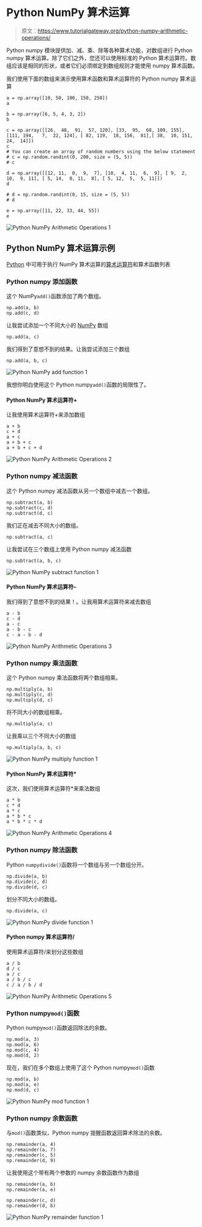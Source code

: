# Python NumPy 算术运算

> 原文：<https://www.tutorialgateway.org/python-numpy-arithmetic-operations/>

Python numpy 模块提供加、减、乘、除等各种算术功能，对数组进行 Python numpy 算术运算。除了它们之外，您还可以使用标准的 Python 算术运算符。数组应该是相同的形状，或者它们必须绑定到数组规则才能使用 numpy 算术函数。

我们使用下面的数组来演示使用算术函数和算术运算符的 Python numpy 算术运算

```
a = np.array([10, 50, 100, 150, 250])
a 

b = np.array([6, 5, 4, 3, 2])
b

c = np.array([[26,  48,  91,  57, 120], [33,  95,  68, 109, 155], [111, 194,   7,  22, 124], [ 82, 119,  18, 156,  81],[ 38,  10, 151,  24,  14]])
c
# You can create an array of random numbers using the below statement
# c = np.random.randint(0, 200, size = (5, 5))
# c

d = np.array([[12, 11,  0,  9,  7], [10,  4, 11,  6,  9], [ 9,  2, 10,  9, 11], [ 5, 14,  0, 11,  8], [ 5, 12,  5,  5, 11]])
d

# d = np.random.randint(0, 15, size = (5, 5))
# d

e = np.array([11, 22, 33, 44, 55])
e
```

![Python NumPy Arithmetic Operations 1](img/c1ac762dfe8847247525920a2dd1af39.png)

## Python NumPy 算术运算示例

[Python](https://www.tutorialgateway.org/python-tutorial/) 中可用于执行 NumPy 算术运算的[算术运算符](https://www.tutorialgateway.org/python-arithmetic-operators/)和算术函数列表

### Python numpy 添加函数

这个 NumPy`add()`函数添加了两个数组。

```
np.add(a, b)
np.add(c, d)
```

让我尝试添加一个不同大小的 [NumPy](https://www.tutorialgateway.org/python-numpy-array/) 数组

```
np.add(a, c)
```

我们得到了意想不到的结果。让我尝试添加三个数组

```
np.add(a, b, c)
```

![Python NumPy add function 1](img/5614734525c30c77b4856cde7b49da90.png)

我想你明白使用这个 Python numpy`add()`函数的局限性了。

#### Python NumPy 算术运算符+

让我使用算术运算符+来添加数组

```
a + b
c + d
a + c
a + b + c
a + b + c + d
```

![Python NumPy Arithmetic Operations 2](img/56d3e69c4236cff007714b829526cc5c.png)

### Python numpy 减法函数

这个 Python numpy 减法函数从另一个数组中减去一个数组。

```
np.subtract(a, b)
np.subtract(c, d)
np.subtract(d, c)
```

我们正在减去不同大小的数组。

```
np.subtract(a, c)
```

让我尝试在三个数组上使用 Python numpy 减法函数

```
np.subtract(a, b, c)
```

![Python NumPy subtract function 1](img/4bab3ca23e1b2bb296c450f2ff197696.png)

#### Python NumPy 算术运算符–

我们得到了意想不到的结果！。让我用算术运算符来减去数组

```
a - b
c - d
a - c
a - b - c
c - a - b - d
```

![Python NumPy Arithmetic Operations 3](img/36d8ac35467af4aededb78a79d50c3be.png)

### Python numpy 乘法函数

这个 Python numpy 乘法函数将两个数组相乘。

```
np.multiply(a, b)
np.multiply(c, d)
np.multiply(d, c)
```

将不同大小的数组相乘。

```
np.multiply(a, c)
```

让我乘以三个不同大小的数组

```
np.multiply(a, b, c)
```

![Python NumPy multiply function 1](img/6426dd909d84e8a09a20db1a4ce0f498.png)

#### Python NumPy 算术运算符*

这次，我们使用算术运算符*来乘法数组

```
a * b
c * d
a * c
a * b * c
a * b * c * d
```

![Python NumPy Arithmetic Operations 4](img/eb1775bdf98088b920f7c7e5eb23cb63.png)

### Python numpy 除法函数

Python `numpydivide()`函数将一个数组与另一个数组分开。

```
np.divide(a, b)
np.divide(c, d)
np.divide(d, c)
```

划分不同大小的数组。

```
np.divide(a, c)
```

![Python NumPy divide function 1](img/14b789a64ec9f9ed5d16401af5750be4.png)

#### Python numpy 算术运算符/

使用算术运算符/来划分这些数组

```
a / b
d / c
a / c
a / b / c
c / a / b / d
```

![Python NumPy Arithmetic Operations 5](img/8b52787dba4396ff645992b555c25596.png)

### Python numpy`mod()`函数

Python numpy`mod()`函数返回除法的余数。

```
np.mod(a, 3)
np.mod(a, 6)
np.mod(c, 4)
np.mod(d, 2)
```

现在，我们在多个数组上使用了这个 Python numpy`mod()`函数

```
np.mod(a, b)
np.mod(a, e)
np.mod(d, c)
```

![Python NumPy mod function 1](img/ec9f8321e33ab1e98054c6516a01886a.png)

### Python numpy 余数函数

与`mod()`函数类似，Python numpy 提醒函数返回算术除法的余数。

```
np.remainder(a, 4)
np.remainder(a, 7)
np.remainder(c, 5)
np.remainder(d, 9)
```

让我使用这个带有两个参数的 numpy 余数函数作为数组

```
np.remainder(a, b)
np.remainder(a, e)

np.remainder(c, d)
np.remainder(d, b)
```

![Python NumPy remainder function 1](img/fd26103c787891b7b00f4ae440375119.png)